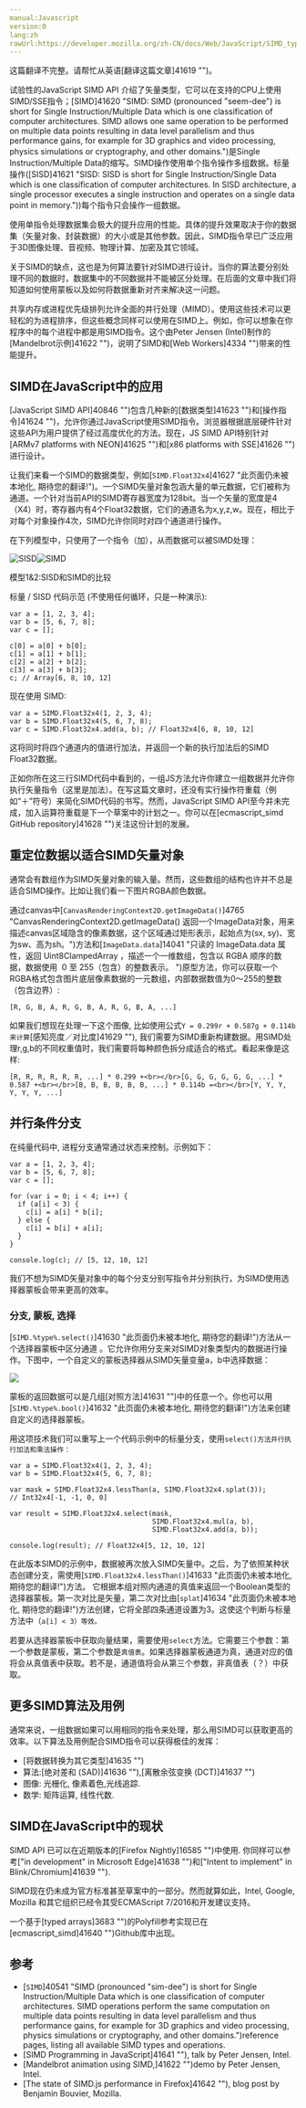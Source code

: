 ```yaml
---
manual:Javascript
version:0
lang:zh
rawUrl:https://developer.mozilla.org/zh-CN/docs/Web/JavaScript/SIMD_types#
---
```




这篇翻译不完整。请帮忙从英语[翻译这篇文章]41619 "")。




试验性的JavaScript SIMD API 介绍了矢量类型，它可以在支持的CPU上使用SIMD/SSE指令；[SIMD]41620 "SIMD: SIMD (pronounced "seem-dee") is short for Single Instruction/Multiple Data which is one classification of computer architectures. SIMD allows one same operation to be performed on multiple data points resulting in data level parallelism and thus performance gains, for example for 3D graphics and video processing, physics simulations or cryptography, and other domains.")是Single Instruction/Multiple Data的缩写。SIMD操作使用单个指令操作多组数据。标量操作([SISD]41621 "SISD: SISD is short for Single Instruction/Single Data which is one classification of computer architectures. In SISD architecture, a single processor executes a single instruction and operates on a single data point in memory."))每个指令只会操作一组数据。

使用单指令处理数据集会极大的提升应用的性能。具体的提升效果取决于你的数据集（矢量对象、封装数据）的大小或是其他参数。因此，SIMD指令早已广泛应用于3D图像处理、音视频、物理计算、加密及其它领域。



关于SIMD的缺点，这也是为何算法要针对SIMD进行设计。当你的算法要分别处理不同的数据时，数据集中的不同数据并不能被区分处理。在后面的文章中我们将知道如何使用蒙板以及如何将数据重新对齐来解决这一问题。



共享内存或进程优先级排列允许全面的并行处理（MIMD）。使用这些技术可以更轻松的为进程排序，但这些概念同样可以使用在SIMD上。例如，你可以想象在你程序中的每个进程中都是用SIMD指令。这个由Peter Jensen (Intel)制作的[Mandelbrot示例]41622 "")，说明了SIMD和[Web Workers]4334 "")带来的性能提升。


## SIMD在JavaScript中的应用<a name="SIMD在JavaScript中的应用"></a>


[JavaScript SIMD API]40846 "")包含几种新的[数据类型]41623 "")和[操作指令]41624 "")，允许你通过JavaScript使用SIMD指令。浏览器根据底层硬件针对这些API为用户提供了经过高度优化的方法。现在，JS SIMD API特别针对[ARMv7 platforms with NEON]41625 "")和[x86 platforms with SSE]41626 "")进行设计。



让我们来看一个SIMD的数据类型，例如[`SIMD.Float32x4`]41627 "此页面仍未被本地化, 期待您的翻译!")。一个SIMD矢量对象包涵大量的单元数据，它们被称为通道。一个针对当前API的SIMD寄存器宽度为128bit。当一个矢量的宽度是4（X4）时，寄存器内有4个Float32数据，它们的通道名为x,y,z,w。现在，相比于对每个对象操作4次，SIMD允许你同时对四个通道进行操作。



在下列模型中，只使用了一个指令（加），从而数据可以被SIMD处理：

![SISD](%41616.png "")![SIMD](%41615.png "")


模型1&amp;2:SISD和SIMD的比较



标量 / SISD 代码示范 (不使用任何循环，只是一种演示):


```
var a = [1, 2, 3, 4];
var b = [5, 6, 7, 8];
var c = [];

c[0] = a[0] + b[0];
c[1] = a[1] + b[1];
c[2] = a[2] + b[2];
c[3] = a[3] + b[3];
c; // Array[6, 8, 10, 12]
```


现在使用 SIMD:


```
var a = SIMD.Float32x4(1, 2, 3, 4);
var b = SIMD.Float32x4(5, 6, 7, 8);
var c = SIMD.Float32x4.add(a, b); // Float32x4[6, 8, 10, 12]
```


这将同时将四个通道内的值进行加法，并返回一个新的执行加法后的SIMD Float32数据。



正如你所在这三行SIMD代码中看到的，一组JS方法允许你建立一组数据并允许你执行矢量指令（这里是加法）。在写这篇文章时，还没有实行操作符重载（例如“＋”符号）来简化SIMD代码的书写。然而，JavaScript SIMD API至今并未完成，加入运算符重载是下一个草案中的计划之一。你可以在[ecmascript_simd GitHub repository]41628 "")关注这份计划的发展。


## 重定位数据以适合SIMD矢量对象<a name="重定位数据以适合SIMD矢量对象"></a>


通常会有数组作为SIMD矢量对象的输入量。然而，这些数组的结构也许并不总是适合SIMD操作。比如让我们看一下图片RGBA颜色数据。



通过canvas中[`CanvasRenderingContext2D.getImageData()`]4765 "CanvasRenderingContext2D.getImageData() 返回一个ImageData对象，用来描述canvas区域隐含的像素数据，这个区域通过矩形表示，起始点为(sx, sy)、宽为sw、高为sh。")方法和[`ImageData.data`]14041 "只读的 ImageData.data 属性，返回 Uint8ClampedArray ，描述一个一维数组，包含以 RGBA 顺序的数据，数据使用  0 至 255（包含）的整数表示。 ")原型方法，你可以获取一个RGBA格式包含图片底层像素数据的一元数组，内部数据数值为0～255的整数（包含边界）:



`[R, G, B, A, R, G, B, A, R, G, B, A, ...]`



如果我们想现在处理一下这个图像, 比如使用公式`Y = 0.299r + 0.587g + 0.114b来计算`[感知亮度／对比度]41629 ""), 我们需要为SIMD重新构建数据。用SIMD处理r,g,b的不同权重值时，我们需要将每种颜色拆分成适合的格式。看起来像是这样:



`[R, R, R, R, R, R, ...] * 0.299 +<br></br>[G, G, G, G, G, G, ...] * 0.587 +<br></br>[B, B, B, B, B, B, ...] * 0.114b =<br></br>[Y, Y, Y, Y, Y, Y, ...]`


## 并行条件分支<a name="并行条件分支"></a>


在纯量代码中, 进程分支通常通过状态来控制。示例如下：


```
var a = [1, 2, 3, 4];
var b = [5, 6, 7, 8];
var c = [];

for (var i = 0; i < 4; i++) {
  if (a[i] < 3) {
    c[i] = a[i] * b[i];
  } else {
    c[i] = b[i] + a[i];
  }
}

console.log(c); // [5, 12, 10, 12]
```


我们不想为SIMD矢量对象中的每个分支分别写指令并分别执行，为SIMD使用选择器蒙板会带来更高的效率。


### 分支, 蒙板, 选择<a name="分支_蒙板_选择"></a>


[`SIMD.%type%.select()`]41630 "此页面仍未被本地化, 期待您的翻译!")方法从一个选择器蒙板中区分通道 。它允许你用分支来对SIMD对象类型内的数据进行操作。下图中，一个自定义的蒙板选择器从SIMD矢量变量a，b中选择数据：



![](%41617.png "")



蒙板的返回数据可以是几组[对照方法]41631 "")中的任意一个。你也可以用[`SIMD.%type%.bool()`]41632 "此页面仍未被本地化, 期待您的翻译!")方法来创建自定义的选择器蒙板。



用这项技术我们可以重写上一个代码示例中的标量分支，使用`select()方法并行执行加法和乘法操作：`


```
var a = SIMD.Float32x4(1, 2, 3, 4);
var b = SIMD.Float32x4(5, 6, 7, 8);

var mask = SIMD.Float32x4.lessThan(a, SIMD.Float32x4.splat(3));
// Int32x4[-1, -1, 0, 0]

var result = SIMD.Float32x4.select(mask, 
                                   SIMD.Float32x4.mul(a, b),
                                   SIMD.Float32x4.add(a, b));

console.log(result); // Float32x4[5, 12, 10, 12]
```


在此版本SIMD的示例中，数据被再次放入SIMD矢量中。之后，为了依照某种状态创建分支，需使用[`SIMD.Float32x4.lessThan()`]41633 "此页面仍未被本地化, 期待您的翻译!")方法。 它根据本组对照内通道的真值来返回一个Boolean类型的选择器蒙板。第一次对比是矢量，第二次对比由[`splat`]41634 "此页面仍未被本地化, 期待您的翻译!")方法创建，它将全部四条通道设置为3。这使这个判断与标量方法中（`a[i] < 3）等效。`



若要从选择器蒙板中获取向量结果，需要使用`select`方法。它需要三个参数：第一个参数是蒙板，第二个参数是`真值表`。如果选择器蒙板通道为真，通道对应的值将会从真值表中获取。若不是，通道值将会从第三个参数，非真值表（？）中获取。


## 更多SIMD算法及用例<a name="更多SIMD算法及用例"></a>


通常来说，一组数据如果可以用相同的指令来处理，那么用SIMD可以获取更高的效率。以下算法及用例配合SIMD指令可以获得极佳的发挥：


* [将数据转换为其它类型]41635 "")
* 算法:[绝对差和 (SAD)]41636 ""),[离散余弦变换 (DCT)]41637 "")
* 图像: 光栅化, 像素着色,光线追踪.
* 数学: 矩阵运算, 线性代数.

## SIMD在JavaScript中的现状<a name="SIMD在JavaScript中的现状"></a>


SIMD API 已可以在近期版本的[Firefox Nightly]16585 "")中使用. 你同样可以参考[&quot;in development&quot; in Microsoft Edge]41638 "")和[&quot;Intent to implement&quot; in Blink/Chromium]41639 "").



SIMD现在仍未成为官方标准甚至草案中的一部分。然而就算如此，Intel, Google, Mozilla 和其它组织已经令其受ECMAScript 7/2016和开发建议支持。



一个基于[typed arrays]3683 "")的Polyfill参考实现已在[ecmascript_simd]41640 "")Github库中出现。


## 参考<a name="参考"></a>

* [`SIMD`]40541 "SIMD (pronounced "sim-dee") is short for Single Instruction/Multiple Data which is one classification of computer architectures. SIMD operations perform the same computation on multiple data points resulting in data level parallelism and thus performance gains, for example for 3D graphics and video processing, physics simulations or cryptography, and other domains.")reference pages, listing all available SIMD types and operations.
* [SIMD Programming in JavaScript]41641 ""), talk by Peter Jensen, Intel.
* [Mandelbrot animation using SIMD,]41622 "")demo by Peter Jensen, Intel.
* [The state of SIMD.js performance in Firefox]41642 ""), blog post by Benjamin Bouvier, Mozilla.



